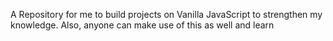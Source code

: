 A Repository for me to build projects on Vanilla JavaScript to strengthen my knowledge.
Also, anyone can make use of this as well and learn
